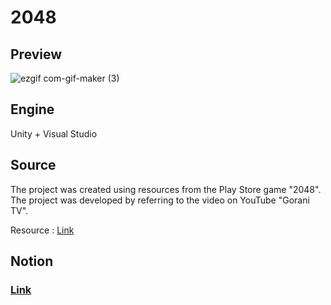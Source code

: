 # 2048

## Preview

![ezgif com-gif-maker (3)](https://user-images.githubusercontent.com/86705754/209589487-2de2d21b-2ff9-4edd-b00c-8996939d5127.gif)

## Engine

Unity + Visual Studio

## Source

The project was created using resources from the Play Store game "2048".  
The project was developed by referring to the video on YouTube "Gorani TV".  

Resource : [Link](https://www.youtube.com/watch?v=228IouV9xe8&list=PL3KKSXoBRRW0jrCh29Z537h1rMGC2ZXV4&index=2)


## Notion

### [Link](https://www.notion.so/2048-dbf0b8dc45d947a48e58a591e35ed54d)
